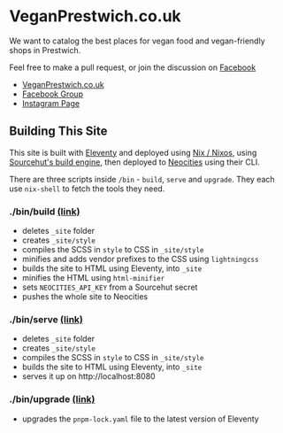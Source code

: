 # VeganPrestwich.co.uk

We want to catalog the best places for vegan food and vegan-friendly shops in Prestwich.

Feel free to make a pull request, or join the discussion on [Facebook](https://www.facebook.com/groups/veganprestwich/)

* [VeganPrestwich.co.uk](https://veganprestwich.co.uk)
* [Facebook Group](https://www.facebook.com/groups/veganprestwich/)
* [Instagram Page](https://www.instagram.com/veganprestwich/)

## Building This Site

This site is built with [Eleventy](https://www.11ty.dev) and deployed using [Nix / Nixos](https://nixos.org/), using [Sourcehut's build engine](https://builds.sr.ht), then deployed to [Neocities](https://neocities.org/) using their CLI.

There are three scripts inside `/bin` - `build`, `serve` and `upgrade`. They each use `nix-shell` to fetch the tools they need.

### ./bin/build [(link)](https://git.sr.ht/~stfn/vegan-prestwich/tree/master/item/bin/build)

- deletes `_site` folder
- creates `_site/style`
- compiles the SCSS in `style` to CSS in `_site/style`
- minifies and adds vendor prefixes to the CSS using `lightningcss`
- builds the site to HTML using Eleventy, into `_site`
- minifies the HTML using `html-minifier`
- sets `NEOCITIES_API_KEY` from a Sourcehut secret
- pushes the whole site to Neocities

### ./bin/serve [(link)](https://git.sr.ht/~stfn/vegan-prestwich/tree/master/item/bin/serve)

- deletes `_site` folder
- creates `_site/style`
- compiles the SCSS in `style` to CSS in `_site/style`
- builds the site to HTML using Eleventy, into `_site`
- serves it up on http://localhost:8080

### ./bin/upgrade [(link)](https://git.sr.ht/~stfn/vegan-prestwich/tree/master/item/bin/upgrade)

- upgrades the `pnpm-lock.yaml` file to the latest version of Eleventy
